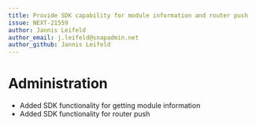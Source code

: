 ```yaml
---
title: Provide SDK capability for module information and router push
issue: NEXT-21559
author: Jannis Leifeld
author_email: j.leifeld@snapadmin.net
author_github: Jannis Leifeld
---
```

# Administration
* Added SDK functionality for getting module information 
* Added SDK functionality for router push 
